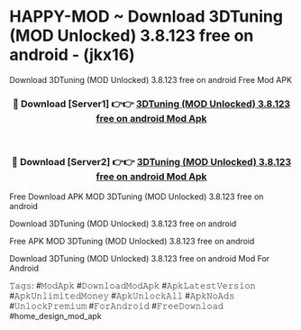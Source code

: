 # HAPPY-MOD ~ Download 3DTuning (MOD Unlocked) 3.8.123 free on android - (jkx16)
Download 3DTuning (MOD Unlocked) 3.8.123 free on android Free Mod APK

<div align="center">
<h3>🔴 Download [Server1] 👉👉 <a href="https://apk-comot.site?title=3DTuning_(MOD_Unlocked)_3.8.123_free_on_android">3DTuning (MOD Unlocked) 3.8.123 free on android Mod Apk</a></h3><br>

<h3>🔴 Download [Server2] 👉👉 <a href="https://apk-comot.site?title=3DTuning_(MOD_Unlocked)_3.8.123_free_on_android">3DTuning (MOD Unlocked) 3.8.123 free on android Mod Apk</a></h3>
</div>


Free Download APK MOD 3DTuning (MOD Unlocked) 3.8.123 free on android

Download 3DTuning (MOD Unlocked) 3.8.123 free on android 

Free APK MOD 3DTuning (MOD Unlocked) 3.8.123 free on android 

Download 3DTuning (MOD Unlocked) 3.8.123 free on android Mod For Android

𝚃𝚊𝚐𝚜: #𝙼𝚘𝚍𝙰𝚙𝚔 #𝙳𝚘𝚠𝚗𝚕𝚘𝚊𝚍𝙼𝚘𝚍𝙰𝚙𝚔 #𝙰𝚙𝚔𝙻𝚊𝚝𝚎𝚜𝚝𝚅𝚎𝚛𝚜𝚒𝚘𝚗 #𝙰𝚙𝚔𝚄𝚗𝚕𝚒𝚖𝚒𝚝𝚎𝚍𝙼𝚘𝚗𝚎𝚢 #𝙰𝚙𝚔𝚄𝚗𝚕𝚘𝚌𝚔𝙰𝚕𝚕 #𝙰𝚙𝚔𝙽𝚘𝙰𝚍𝚜 #𝚄𝚗𝚕𝚘𝚌𝚔𝙿𝚛𝚎𝚖𝚒𝚞𝚖 #𝙵𝚘𝚛𝙰𝚗𝚍𝚛𝚘𝚒𝚍 #𝙵𝚛𝚎𝚎𝙳𝚘𝚠𝚗𝚕𝚘𝚊𝚍 #home_design_mod_apk